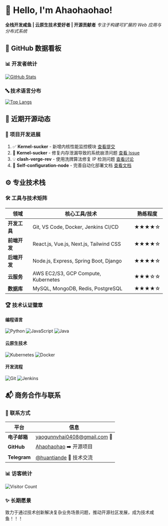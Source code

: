 # 👋 Hello, I'm Ahaohaohao!

**全栈开发咸鱼 | 云原生技术爱好者 | 开源贡献者**
_专注于构建可扩展的 Web 应用与分布式系统_

## 🚀 GitHub 数据看板

### 📊 开发者统计

[![GitHub Stats](https://github-readme-stats.vercel.app/api?username=Ahaohaohao&show_icons=true&theme=radical&count_private=true&hide_border=true&custom_title=我的GitHub概况&border_radius=10)](https://github.com/Ahaohaohao)

### 🔤 技术语言分布

[![Top Langs](https://github-readme-stats.vercel.app/api/top-langs/?username=Ahaohaohao&layout=compact&theme=radical&hide_border=true&langs_count=8&border_radius=10&custom_title=常用开发语言&order=PHP)](https://github.com/Ahaohaohao)

## 🌱 近期开源动态

### 🚧 项目开发进展

<!--START_SECTION:activity-->

1. ✅ **Kernel-sucker** - 新增内核性能监控模块
   [查看提交](https://github.com/Ahaohaohao/Kernel-sucker)
2. 🐛 **Kernel-sucker** - 修复内存泄漏导致的系统崩溃问题
   [查看 Issue](https://github.com/Ahaohaohao/Kernel-sucker/issues/12)
3. 💡 **clash-verge-rev** - 使用洗牌算法修复 IP 检测问题
   [查看讨论](https://github.com/clash-verge-rev/clash-verge-rev/discussions/45)
4. 📖 **Self-configuration-node** - 完善自动化部署文档
[查看文档](https://github.com/Ahaohaohao/Self-configuration-node/blob/main/README.md)
<!--END_SECTION:activity-->

## ⚙️ 专业技术栈

### 🛠️ 工具与技术矩阵

| 领域         | 核心工具/技术                           | 熟练程度 |
| ------------ | --------------------------------------- | -------- |
| **开发工具** | Git, VS Code, Docker, Jenkins CI/CD     | ★★★★☆    |
| **前端开发** | React.js, Vue.js, Next.js, Tailwind CSS | ★★★★☆    |
| **后端开发** | Node.js, Express, Spring Boot, Django   | ★★★★☆    |
| **云服务**   | AWS EC2/S3, GCP Compute, Kubernetes     | ★★★☆☆    |
| **数据库**   | MySQL, MongoDB, Redis, PostgreSQL       | ★★★★☆    |

### 🏆 技术认证徽章

#### 编程语言

![Python](https://img.shields.io/badge/Python-3.10+-3776AB?style=for-the-badge&logo=python&logoColor=white&label=主要语言)
![JavaScript](https://img.shields.io/badge/JavaScript-ES6+-F7DF1E?style=for-the-badge&logo=javascript&logoColor=black&label=前端主力)
![Java](https://img.shields.io/badge/Java-17-ED8B00?style=for-the-badge&logo=java&logoColor=white&label=企业级开发)

#### 云原生技术

![Kubernetes](https://img.shields.io/badge/Kubernetes-1.27+-326CE5?style=for-the-badge&logo=kubernetes&logoColor=white)
![Docker](https://img.shields.io/badge/Docker-2496ED?style=for-the-badge&logo=docker&logoColor=white)

#### 开发流程

![Git](https://img.shields.io/badge/Git-Flow-EC4D28?style=for-the-badge&logo=git&logoColor=white)
![Jenkins](https://img.shields.io/badge/Jenkins-2.300+-D24939?style=for-the-badge&logo=jenkins&logoColor=white)

## 📬 商务合作与联系

### 📧 联系方式

| 平台         | 信息                                                             |
| ------------ | ---------------------------------------------------------------- |
| **电子邮箱** | [yaogunnvhai0408@gmail.com](mailto:yaogunnvhai0408@gmail.com) 📩 |
| **GitHub**   | [Ahaohaohao](https://github.com/Ahaohaohao) ➡️ 开源项目          |
| **Telegram** | [@huantiande](https://t.me/huantiande) 📱 技术交流               |

### 📊 访客统计

![Visitor Count](https://profile-counter.glitch.me/Ahaohaohao/count.svg)

### ✨ 长期愿景

致力于通过技术创新解决复杂业务场景问题，推动开源社区发展，成为技术咸鱼！！！
